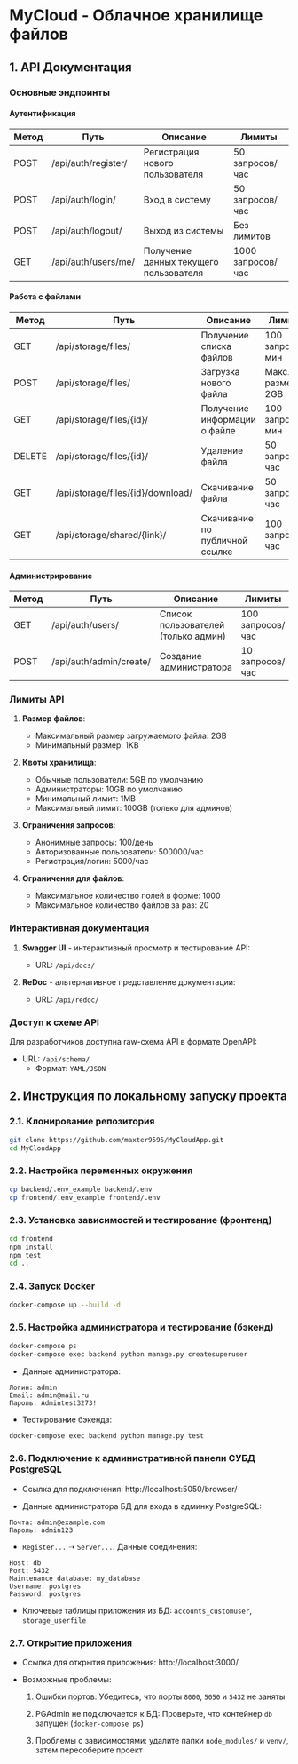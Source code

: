 # MyCloud - Облачное хранилище файлов

## 1. API Документация

### Основные эндпоинты

#### Аутентификация

| Метод | Путь                   | Описание                          | Лимиты               |
|-------|------------------------|-----------------------------------|----------------------|
| POST  | /api/auth/register/    | Регистрация нового пользователя   | 50 запросов/час      |
| POST  | /api/auth/login/       | Вход в систему                   | 50 запросов/час      |
| POST  | /api/auth/logout/      | Выход из системы                 | Без лимитов          |
| GET   | /api/auth/users/me/    | Получение данных текущего пользователя | 1000 запросов/час |

#### Работа с файлами

| Метод | Путь                          | Описание                          | Лимиты               |
|-------|-------------------------------|-----------------------------------|----------------------|
| GET   | /api/storage/files/           | Получение списка файлов           | 100 запросов/мин     |
| POST  | /api/storage/files/           | Загрузка нового файла             | Макс. размер 2GB     |
| GET   | /api/storage/files/{id}/      | Получение информации о файле      | 100 запросов/мин     |
| DELETE| /api/storage/files/{id}/      | Удаление файла                    | 50 запросов/час      |
| GET   | /api/storage/files/{id}/download/ | Скачивание файла              | 50 запросов/час      |
| GET   | /api/storage/shared/{link}/   | Скачивание по публичной ссылке    | 100 запросов/час     |

#### Администрирование

| Метод | Путь                   | Описание                          | Лимиты               |
|-------|------------------------|-----------------------------------|----------------------|
| GET   | /api/auth/users/       | Список пользователей (только админ) | 100 запросов/час  |
| POST  | /api/auth/admin/create/| Создание администратора           | 10 запросов/час      |

### Лимиты API

1. **Размер файлов**:
   - Максимальный размер загружаемого файла: 2GB
   - Минимальный размер: 1KB

2. **Квоты хранилища**:
   - Обычные пользователи: 5GB по умолчанию
   - Администраторы: 10GB по умолчанию
   - Минимальный лимит: 1MB
   - Максимальный лимит: 100GB (только для админов)

3. **Ограничения запросов**:
   - Анонимные запросы: 100/день
   - Авторизованные пользователи: 500000/час
   - Регистрация/логин: 5000/час

4. **Ограничения для файлов**:
   - Максимальное количество полей в форме: 1000
   - Максимальное количество файлов за раз: 20

### Интерактивная документация

1. **Swagger UI** - интерактивный просмотр и тестирование API:
   - URL: `/api/docs/`

2. **ReDoc** - альтернативное представление документации:
   - URL: `/api/redoc/`

### Доступ к схеме API

Для разработчиков доступна raw-схема API в формате OpenAPI:

- URL: `/api/schema/`
  - Формат: `YAML/JSON`

## 2. Инструкция по локальному запуску проекта

### 2.1. Клонирование репозитория

```bash
git clone https://github.com/maxter9595/MyCloudApp.git
cd MyCloudApp
```

### 2.2. Настройка переменных окружения

```bash
cp backend/.env_example backend/.env
cp frontend/.env_example frontend/.env
```

### 2.3. Установка зависимостей и тестирование (фронтенд)

```bash
cd frontend
npm install
npm test
cd ..
```

### 2.4. Запуск Docker

```bash
docker-compose up --build -d
```

### 2.5. Настройка администратора и тестирование (бэкенд)

```bash
docker-compose ps
docker-compose exec backend python manage.py createsuperuser
```

* Данные администратора:

```
Логин: admin
Email: admin@mail.ru
Пароль: Admintest3273!
```

* Тестирование бэкенда:

```bash
docker-compose exec backend python manage.py test
```

### 2.6. Подключение к административной панели СУБД PostgreSQL

* Ссылка для подключения: http://localhost:5050/browser/

* Данные администратора БД для входа в админку PostgreSQL:

```
Почта: admin@example.com
Пароль: admin123
```

* `Register...` ➝ `Server...`. Данные соединения:

```
Host: db
Port: 5432
Maintenance database: my_database
Username: postgres
Password: postgres
```

* Ключевые таблицы приложения из БД: `accounts_customuser`, `storage_userfile`

### 2.7. Открытие приложения

* Ссылка для открытия приложения: http://localhost:3000/

* Возможные проблемы:

  1. Ошибки портов: Убедитесь, что порты `8000`, `5050` и `5432` не заняты

  2. PGAdmin не подключается к БД: Проверьте, что контейнер `db` запущен (`docker-compose ps`)

  3. Проблемы с зависимостями: удалите папки `node_modules/` и `venv/`, затем пересоберите проект


